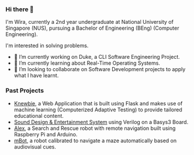 ### Hi there 👋

I'm Wira, currently a 2nd year undergraduate at National University of Singapore (NUS), pursuing a Bachelor of Engineering (BEng) (Computer Engineering).

I'm interested in solving problems.

- 🔭 I’m currently working on Duke, a CLI Software Engineering Project.
- 🌱 I’m currently learning about Real-Time Operating Systems.
- 👯 I’m looking to collaborate on Software Development projects to apply what I have learnt.

### Past Projects

- [Knewbie](https://github.com/Orbital-Knewbie/Knewbie), a Web Application that is built using Flask and makes use of machine learning (Computerized Adaptive Testing) to provide tailored educational content.
- [Sound Design & Entertainment System](https://github.com/hughjazzman/EE2026-FPGA-Project) using Verilog on a Basys3 Board.
- [Alex](https://github.com/hughjazzman/alex-4-1-2), a Search and Rescue robot with remote navigation built using Raspberry Pi and Arduino.
- [mBot](https://github.com/hughjazzman/mBot), a robot calibrated to navigate a maze automatically based on audiovisual cues.


<!--
**hughjazzman/hughjazzman** is a ✨ _special_ ✨ repository because its `README.md` (this file) appears on your GitHub profile.

Here are some ideas to get you started:

- 🔭 I’m currently working on ...
- 🌱 I’m currently learning ...
- 👯 I’m looking to collaborate on ...
- 🤔 I’m looking for help with ...
- 💬 Ask me about ...
- 📫 How to reach me: ...
- 😄 Pronouns: ...
- ⚡ Fun fact: ...
-->
